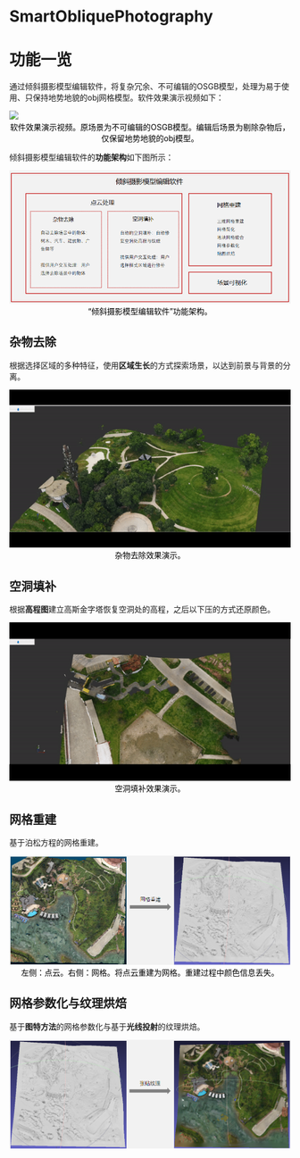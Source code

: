 # SmartObliquePhotography

# 功能一览

通过倾斜摄影模型编辑软件，将复杂冗余、不可编辑的OSGB模型，处理为易于使用、只保持地势地貌的obj网格模型。软件效果演示视频如下：

<img src="\Docs\README Pictures\软件效果演示.gif" style="zoom:100%;" />

<center style="color:#000000">软件效果演示视频。原场景为不可编辑的OSGB模型。编辑后场景为剔除杂物后，仅保留地势地貌的obj模型。</center>

倾斜摄影模型编辑软件的**功能架构**如下图所示：

<img src="\Docs\README Pictures\架构.png" style="zoom:100%;" />

<center style="color:#000000">“倾斜摄影模型编辑软件”功能架构。</center>

## 杂物去除

根据选择区域的多种特征，使用**区域生长**的方式探索场景，以达到前景与背景的分离。

<img src="Docs\README Pictures\杂物去除.gif" style="zoom:150%;" />

<center style="color:#000000">杂物去除效果演示。</center>

## 空洞填补

根据**高程图**建立高斯金字塔恢复空洞处的高程，之后以下压的方式还原颜色。

<img src="Docs\README Pictures\空洞填补.gif" alt="1" style="zoom:150%;" />

<center style="color:#000000">空洞填补效果演示。</center>

## 网格重建

基于泊松方程的网格重建。

<img src="\Docs\README Pictures\网格重建.png" style="zoom:100%;" />

<center style="color:#000000">左侧：点云。右侧：网格。将点云重建为网格。重建过程中颜色信息丢失。</center>

## 网格参数化与纹理烘焙

基于**图特方法**的网格参数化与基于**光线投射**的纹理烘焙。

<img src="\Docs\README Pictures\纹理烘焙.png" style="zoom:100%;" />

